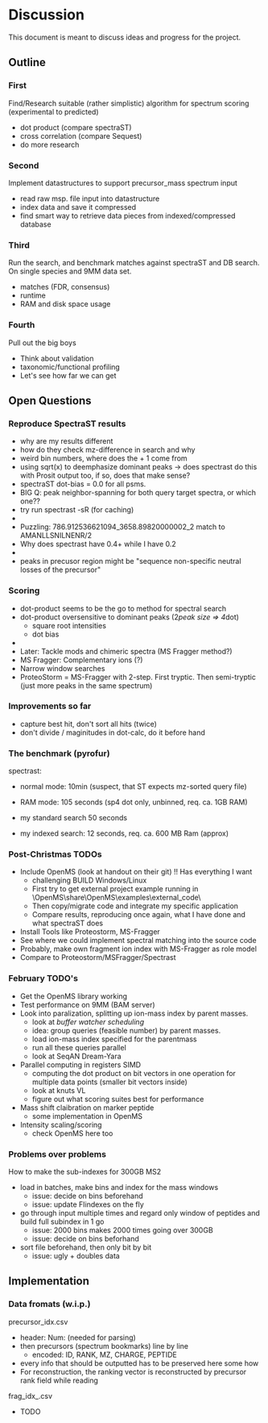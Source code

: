 # Discussion

This document is meant to discuss ideas and progress for the project.


## Outline

### First

Find/Research suitable (rather simplistic) algorithm for spectrum scoring (experimental to predicted)
* dot product (compare spectraST)
* cross correlation (compare Sequest)
* do more research

### Second

Implement datastructures to support precursor_mass spectrum input
* read raw msp. file input into datastructure
* index data and save it compressed
* find smart way to retrieve data pieces from indexed/compressed database

### Third

Run the search, and benchmark matches against spectraST and DB search. On single species and 9MM data set.

* matches (FDR, consensus)
* runtime
* RAM and disk space usage

### Fourth

Pull out the big boys
* Think about validation
* taxonomic/functional profiling
* Let's see how far we can get

## Open Questions
### Reproduce SpectraST results
* why are my results different
* how do they check mz-difference in search and why
* weird bin numbers, where does the + 1 come from
* using sqrt(x) to deemphasize dominant peaks -> does spectrast do this with Prosit output too, if so, does that make sense?
* spectraST dot-bias = 0.0 for all psms.
* BIG Q: peak neighbor-spanning for both query target spectra, or which one??
* try run spectrast -sR (for caching) 
*
* Puzzling: 786.912536621094_3658.89820000002_2 match to AMANLLSNILNENR/2
* Why does spectrast have 0.4+ while I have 0.2
*
* peaks in precusor region might be "sequence non-specific neutral losses of the precursor"

### Scoring
* dot-product seems to be the go to method for spectral search
* dot-product oversensitive to dominant peaks (2*peak size => 4*dot)
    * square root intensities
    * dot bias
*
* Later: Tackle mods and chimeric spectra (MS Fragger method?)
* MS Fragger: Complementary ions (?)
* Narrow window searches 
* ProteoStorm = MS-Fragger with 2-step. First tryptic. Then semi-tryptic (just more peaks in the same spectrum)


### Improvements so far
* capture best hit, don't sort all hits (twice)
* don't divide / maginitudes in dot-calc, do it before hand

### The benchmark (pyrofur)
spectrast:
* normal mode: 10min (suspect, that ST expects mz-sorted query file)
* RAM mode: 105 seconds (sp4 dot only, unbinned, req. ca. 1GB RAM)

* my standard search 50 seconds

* my indexed search: 12 seconds, req. ca. 600 MB Ram (approx)


### Post-Christmas TODOs
* Include OpenMS (look at handout on their git) !! Has everything I want
    * challenging BUILD Windows/Linux
    * First try to get external project example running in \OpenMS\share\OpenMS\examples\external_code\
    * Then copy/migrate code and integrate my specific application
    * Compare results, reproducing once again, what I have done and what spectraST does
* Install Tools like Proteostorm, MS-Fragger
* See where we could implement spectral matching into the source code
* Probably, make own fragment ion index with MS-Fragger as role model
* Compare to Proteostorm/MSFragger/Spectrast

### February TODO's
* Get the OpenMS library working
* Test performance on 9MM (BAM server)
* Look into paralization, splitting up ion-mass index by parent masses.
  * look at *buffer watcher scheduling*
  * idea: group queries (feasible number) by parent masses.
  * load ion-mass index specified for the parentmass
  * run all these queries parallel
  * look at SeqAN Dream-Yara
* Parallel computing in registers SIMD
  * computing the dot product on bit vectors in one operation for multiple data points (smaller bit vectors inside)
  * look at knuts VL
  * figure out what scoring suites best for performance
* Mass shift claibration on marker peptide
  * some implementation in OpenMS
* Intensity scaling/scoring
  * check OpenMS here too
  
### Problems over problems
How to make the sub-indexes for 300GB MS2
* load in batches, make bins and index for the mass windows
  * issue: decide on bins beforehand 
  * issue: update FIindexes on the fly
* go through input multiple times and regard only window of peptides and build full subindex in 1 go
  * issue: 2000 bins makes 2000 times going over 300GB
  * issue: decide on bins beforhand
* sort file beforehand, then only bit by bit 
  * issue: ugly + doubles data


## Implementation

### Data fromats (w.i.p.)

precursor_idx.csv
* header: Num: <number precursors> (needed for parsing)
* then precursors (spectrum bookmarks) line by line
  * encoded: ID, RANK, MZ, CHARGE, PEPTIDE
* every info that should be outputted has to be preserved here some how
* For reconstruction, the ranking vector is reconstructed by precursor rank field while reading

frag_idx_<X>.csv
* TODO
